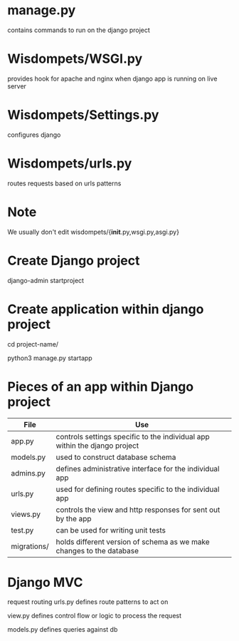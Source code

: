 # manage.py

contains commands to run on the django project

# Wisdompets/WSGI.py 

provides hook for apache and nginx when django app is running on
live server

# Wisdompets/Settings.py 

configures django

# Wisdompets/urls.py

routes requests based on urls patterns

# Note
We usually don't edit wisdompets/{__init__.py,wsgi.py,asgi.py} 

# Create Django project
django-admin startproject <project-name>

# Create application within django project
cd project-name/

python3 manage.py startapp <app-1>

# Pieces of an app within Django project
| File  | Use |
| --- | --- |
| app.py | controls settings specific to the individual app within the django project     | 
| models.py | used to construct database schema   |
| admins.py | defines administrative interface for the individual app |
| urls.py | used for defining routes specific to the individual app|
| views.py | controls the view and http responses for sent out by the app |
| test.py | can be used for writing unit tests |
| migrations/ | holds different version of schema as we make changes to the database |


# Django MVC
request routing
urls.py defines route patterns to act on 

view.py defines control flow or logic 
to process the request

models.py defines queries against db
